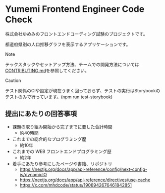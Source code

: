 # Yumemi Frontend Engineer Code Check

株式会社ゆめみのフロントエンドコーディング試験のプロジェクトです。

都道府県別の人口推移グラフを表示するアプリケーションです。

> [!NOTE]
> テックスタックやセットアップ方法、チームでの開発方法については[CONTRIBUTING.md](./CONTRIBUTING.md)を参照してください。

> [!CAUTION]
> テスト関係のCIや設定が現在うまく回っておらず、テストの実行はStorybookのテストのみで行っています。(npm run test-storybook)

## 提出にあたりの回答事項
- 課題の取り組み開始から完了までに要した合計時間
  - 約40時間
- これまでの総合的なプログラミング歴
  - 約10年
- これまでの WEB フロントエンドプログラミング歴
  - 約2年
- 着手にあたり参考にしたページや書籍、リポジトリ
  - https://nextjs.org/docs/app/api-reference/config/next-config-js/dynamicIO
  - https://nextjs.org/docs/app/api-reference/directives/use-cache
  - https://x.com/mhdcode/status/1908942676461842851